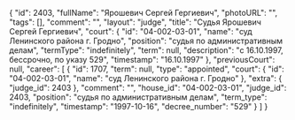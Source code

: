 {
    "id": 2403,
    "fullName": "Ярошевич Сергей Гергиевич",
    "photoURL": "",
    "tags": [],
    "comment": "",
    "layout": "judge",
    "title": "Судья Ярошевич Сергей Гергиевич",
    "court": {
        "id": "04-002-03-01",
        "name": "суд Ленинского района г. Гродно",
        "position": "судья по административным делам",
        "termType": "indefinitely",
        "term": null,
        "description": "c 16.10.1997, бессрочно, по указу 529",
        "timestamp": "16.10.1997"
    },
    "previousCourt": null,
    "career": [
        {
            "id": 1707,
            "term": null,
            "type": "appointed",
            "court": {
                "id": "04-002-03-01",
                "name": "суд Ленинского района г. Гродно"
            },
            "extra": {
                "judge_id": 2403
            },
            "comment": "",
            "house_id": "04-002-03-01",
            "judge_id": 2403,
            "position": "судья по административным делам",
            "term_type": "indefinitely",
            "timestamp": "1997-10-16",
            "decree_number": "529"
        }
    ]
}